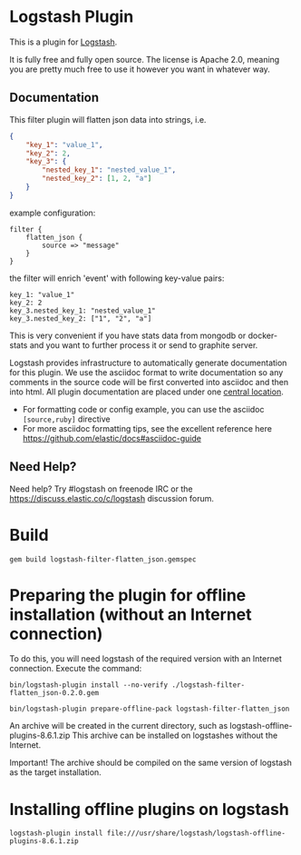 # Logstash Plugin

This is a plugin for [Logstash](https://github.com/elastic/logstash).

It is fully free and fully open source. The license is Apache 2.0, meaning you are pretty much free to use it however you want in whatever way.

## Documentation

This filter plugin will flatten json data into strings, i.e.
```json
{
    "key_1": "value_1",
    "key_2": 2,
    "key_3": {
        "nested_key_1": "nested_value_1",
        "nested_key_2": [1, 2, "a"]
    }
}
```

example configuration:
```
filter {
    flatten_json {
        source => "message"
    }
}
```

the filter will enrich 'event' with following key-value pairs:
```ascii
key_1: "value_1"
key_2: 2
key_3.nested_key_1: "nested_value_1"
key_3.nested_key_2: ["1", "2", "a"]
```

This is very convenient if you have stats data from mongodb or docker-stats and you want to further process it or send to graphite server.

Logstash provides infrastructure to automatically generate documentation for this plugin. We use the asciidoc format to write documentation so any comments in the source code will be first converted into asciidoc and then into html. All plugin documentation are placed under one [central location](http://www.elastic.co/guide/en/logstash/current/).

- For formatting code or config example, you can use the asciidoc `[source,ruby]` directive
- For more asciidoc formatting tips, see the excellent reference here https://github.com/elastic/docs#asciidoc-guide

## Need Help?

Need help? Try #logstash on freenode IRC or the https://discuss.elastic.co/c/logstash discussion forum.

# Build

```shell
gem build logstash-filter-flatten_json.gemspec
```

# Preparing the plugin for offline installation (without an Internet connection)

To do this, you will need logstash of the required version with an Internet connection.
Execute the command:
```shell
bin/logstash-plugin install --no-verify ./logstash-filter-flatten_json-0.2.0.gem
```

```shell
bin/logstash-plugin prepare-offline-pack logstash-filter-flatten_json
```

An archive will be created in the current directory, such as logstash-offline-plugins-8.6.1.zip
This archive can be installed on logstashes without the Internet.

Important! The archive should be compiled on the same version of logstash as the target installation.

# Installing offline plugins on logstash

```shell
logstash-plugin install file:///usr/share/logstash/logstash-offline-plugins-8.6.1.zip
```
